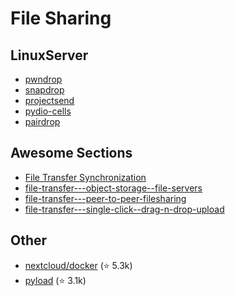 File Sharing
============

## LinuxServer

- [pwndrop](https://hub.docker.com/r/linuxserver/pwndrop)
- [snapdrop](https://hub.docker.com/r/linuxserver/snapdrop)
- [projectsend](https://hub.docker.com/r/linuxserver/projectsend)
- [pydio-cells](https://hub.docker.com/r/linuxserver/pydio-cells)
- [pairdrop](https://hub.docker.com/r/linuxserver/pairdrop)

## Awesome Sections

- [File Transfer Synchronization](https://github.com/awesome-selfhosted/awesome-selfhosted?tab=readme-ov-file#file-transfer--synchronization)
- [file-transfer---object-storage--file-servers](https://github.com/awesome-selfhosted/awesome-selfhosted?tab=readme-ov-file#file-transfer---object-storage--file-servers)
- [file-transfer---peer-to-peer-filesharing](https://github.com/awesome-selfhosted/awesome-selfhosted?tab=readme-ov-file#file-transfer---peer-to-peer-filesharing)
- [file-transfer---single-click--drag-n-drop-upload](https://github.com/awesome-selfhosted/awesome-selfhosted?tab=readme-ov-file#file-transfer---single-click--drag-n-drop-upload)

## Other

- [nextcloud/docker](https://github.com/nextcloud/docker) (⭐ 5.3k)
- [pyload](https://github.com/pyload/pyload) (⭐ 3.1k)
